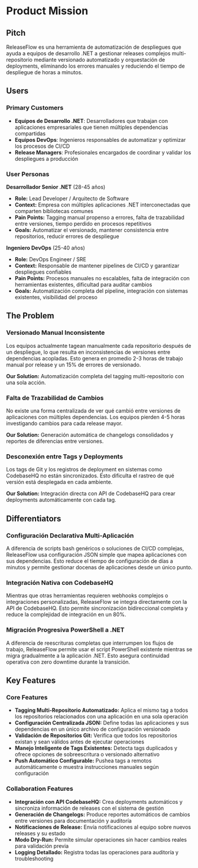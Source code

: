 # Product Mission

## Pitch

ReleaseFlow es una herramienta de automatización de despliegues que ayuda a equipos de desarrollo .NET a gestionar releases complejos multi-repositorio mediante versionado automatizado y orquestación de deployments, eliminando los errores manuales y reduciendo el tiempo de despliegue de horas a minutos.

## Users

### Primary Customers

- **Equipos de Desarrollo .NET**: Desarrolladores que trabajan con aplicaciones empresariales que tienen múltiples dependencias compartidas
- **Equipos DevOps**: Ingenieros responsables de automatizar y optimizar los procesos de CI/CD
- **Release Managers**: Profesionales encargados de coordinar y validar los despliegues a producción

### User Personas

**Desarrollador Senior .NET** (28-45 años)
- **Role:** Lead Developer / Arquitecto de Software
- **Context:** Empresa con múltiples aplicaciones .NET interconectadas que comparten bibliotecas comunes
- **Pain Points:** Tagging manual propenso a errores, falta de trazabilidad entre versiones, tiempo perdido en procesos repetitivos
- **Goals:** Automatizar el versionado, mantener consistencia entre repositorios, reducir errores de despliegue

**Ingeniero DevOps** (25-40 años)
- **Role:** DevOps Engineer / SRE
- **Context:** Responsable de mantener pipelines de CI/CD y garantizar despliegues confiables
- **Pain Points:** Procesos manuales no escalables, falta de integración con herramientas existentes, dificultad para auditar cambios
- **Goals:** Automatización completa del pipeline, integración con sistemas existentes, visibilidad del proceso

## The Problem

### Versionado Manual Inconsistente

Los equipos actualmente tagean manualmente cada repositorio después de un despliegue, lo que resulta en inconsistencias de versiones entre dependencias acopladas. Esto genera en promedio 2-3 horas de trabajo manual por release y un 15% de errores de versionado.

**Our Solution:** Automatización completa del tagging multi-repositorio con una sola acción.

### Falta de Trazabilidad de Cambios

No existe una forma centralizada de ver qué cambió entre versiones de aplicaciones con múltiples dependencias. Los equipos pierden 4-5 horas investigando cambios para cada release mayor.

**Our Solution:** Generación automática de changelogs consolidados y reportes de diferencias entre versiones.

### Desconexión entre Tags y Deployments

Los tags de Git y los registros de deployment en sistemas como CodebaseHQ no están sincronizados. Esto dificulta el rastreo de qué versión está desplegada en cada ambiente.

**Our Solution:** Integración directa con API de CodebaseHQ para crear deployments automáticamente con cada tag.

## Differentiators

### Configuración Declarativa Multi-Aplicación

A diferencia de scripts bash genéricos o soluciones de CI/CD complejas, ReleaseFlow usa configuración JSON simple que mapea aplicaciones con sus dependencias. Esto reduce el tiempo de configuración de días a minutos y permite gestionar docenas de aplicaciones desde un único punto.

### Integración Nativa con CodebaseHQ

Mientras que otras herramientas requieren webhooks complejos o integraciones personalizadas, ReleaseFlow se integra directamente con la API de CodebaseHQ. Esto permite sincronización bidireccional completa y reduce la complejidad de integración en un 80%.

### Migración Progresiva PowerShell a .NET

A diferencia de reescrituras completas que interrumpen los flujos de trabajo, ReleaseFlow permite usar el script PowerShell existente mientras se migra gradualmente a la aplicación .NET. Esto asegura continuidad operativa con zero downtime durante la transición.

## Key Features

### Core Features

- **Tagging Multi-Repositorio Automatizado:** Aplica el mismo tag a todos los repositorios relacionados con una aplicación en una sola operación
- **Configuración Centralizada JSON:** Define todas las aplicaciones y sus dependencias en un único archivo de configuración versionado
- **Validación de Repositorios Git:** Verifica que todos los repositorios existan y sean válidos antes de ejecutar operaciones
- **Manejo Inteligente de Tags Existentes:** Detecta tags duplicados y ofrece opciones de sobreescritura o versionado alternativo
- **Push Automático Configurable:** Pushea tags a remotos automáticamente o muestra instrucciones manuales según configuración

### Collaboration Features

- **Integración con API CodebaseHQ:** Crea deployments automáticos y sincroniza información de releases con el sistema de gestión
- **Generación de Changelogs:** Produce reportes automáticos de cambios entre versiones para documentación y auditoría
- **Notificaciones de Release:** Envía notificaciones al equipo sobre nuevos releases y su estado
- **Modo Dry-Run:** Permite simular operaciones sin hacer cambios reales para validación previa
- **Logging Detallado:** Registra todas las operaciones para auditoría y troubleshooting